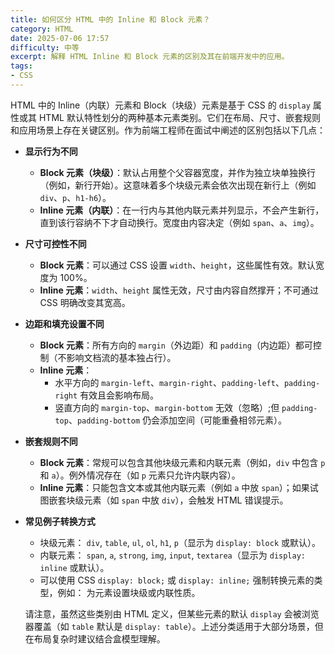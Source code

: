 ```yaml
---
title: 如何区分 HTML 中的 Inline 和 Block 元素？
category: HTML
date: 2025-07-06 17:57
difficulty: 中等
excerpt: 解释 HTML Inline 和 Block 元素的区别及其在前端开发中的应用。
tags:
- CSS
---
```

HTML 中的 Inline（内联）元素和 Block（块级）元素是基于 CSS 的 `display` 属性或其 HTML 默认特性划分的两种基本元素类别。它们在布局、尺寸、嵌套规则和应用场景上存在关键区别。作为前端工程师在面试中阐述的区别包括以下几点：

- **显示行为不同**
  - **Block 元素（块级）**：默认占用整个父容器宽度，并作为独立块单独换行（例如，新行开始）。这意味着多个块级元素会依次出现在新行上（例如 `div`、`p`、`h1-h6`）。
  - **Inline 元素（内联）**：在一行内与其他内联元素并列显示，不会产生新行，直到该行容纳不下才自动换行。宽度由内容决定（例如 `span`、`a`、`img`）。

- **尺寸可控性不同**
  - **Block 元素**：可以通过 CSS 设置 `width`、`height`，这些属性有效。默认宽度为 100%。
  - **Inline 元素**：`width`、`height` 属性无效，尺寸由内容自然撑开；不可通过 CSS 明确改变其宽高。

- **边距和填充设置不同**
  - **Block 元素**：所有方向的 `margin`（外边距）和 `padding`（内边距）都可控制（不影响文档流的基本独占行）。
  - **Inline 元素**：
    - 水平方向的 `margin-left`、`margin-right`、`padding-left`、`padding-right` 有效且会影响布局。
    - 竖直方向的 `margin-top`、`margin-bottom` 无效（忽略）;但 `padding-top`、`padding-bottom` 仍会添加空间（可能重叠相邻元素）。

- **嵌套规则不同**
  - **Block 元素**：常规可以包含其他块级元素和内联元素（例如，`div` 中包含 `p` 和 `a`）。例外情况存在（如 `p` 元素只允许内联内容）。
  - **Inline 元素**：只能包含文本或其他内联元素（例如 `a` 中放 `span`）；如果试图嵌套块级元素（如 `span` 中放 `div`），会触发 HTML 错误提示。

- **常见例子转换方式**
  - 块级元素： `div`, `table`, `ul`, `ol`, `h1`, `p`（显示为 `display: block` 或默认）。
  - 内联元素： `span`, `a`, `strong`, `img`, `input`, `textarea`（显示为 `display: inline` 或默认）。
  - 可以使用 CSS `display: block;` 或 `display: inline;` 强制转换元素的类型，例如：
    为元素设置块级或内联性质。

  请注意，虽然这些类别由 HTML 定义，但某些元素的默认 `display` 会被浏览器覆盖（如 `table` 默认是 `display: table`）。上述分类适用于大部分场景，但在布局复杂时建议结合盒模型理解。
